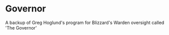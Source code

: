 # Governor
A backup of Greg Hoglund's program for Blizzard's Warden oversight called 'The Governor'
